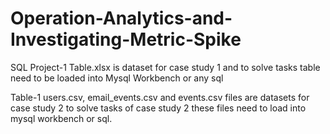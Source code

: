 # Operation-Analytics-and-Investigating-Metric-Spike

SQL Project-1 Table.xlsx is  dataset for case study 1 and to solve tasks table need to be loaded into Mysql Workbench or any sql 

Table-1 users.csv, email_events.csv and events.csv files are datasets for case study 2 to solve tasks of case study 2 these files need to load into mysql workbench or sql.

